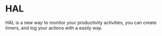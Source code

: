 # HAL
HAL is a new way to monitor your productivity activities, you can create timers, and log your actions with a easily way.
